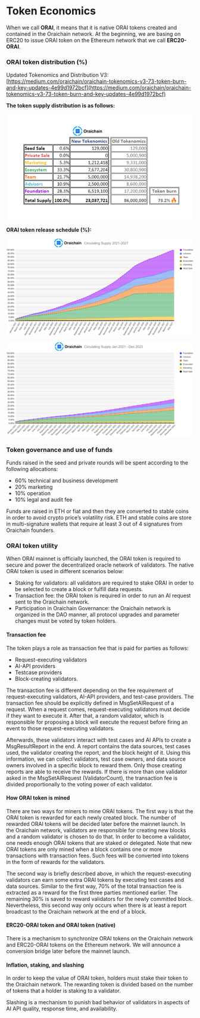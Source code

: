 # Token Economics

When we call **ORAI**, it means that it is native ORAI tokens created and contained in the Oraichain network. At the beginning, we are basing on ERC20 to issue ORAI token on the Ethereum network that we call **ERC20-ORAI**.

### ORAI token distribution (%)

Updated Tokenomics and Distribution V3: [https://medium.com/oraichain/oraichain-tokenomics-v3-73-token-burn-and-key-updates-4e99d1972bcf](https://medium.com/oraichain/oraichain-tokenomics-v3-73-token-burn-and-key-updates-4e99d1972bcf)

**The token supply distribution is as follows:**

![](../.gitbook/assets/token01.png)

**ORAI token release schedule (%):**

![](../.gitbook/assets/token02.png)

![](../.gitbook/assets/token03.png)

### Token governance and use of funds

Funds raised in the seed and private rounds will be spent according to the following allocations:

* 60% technical and business development
* 20% marketing
* 10% operation
* 10% legal and audit fee

Funds are raised in ETH or fiat and then they are converted to stable coins in order to avoid crypto price’s volatility risk. ETH and stable coins are store in multi-signature wallets that require at least 3 out of 4 signatures from Oraichain founders.

### ORAI token utility

When ORAI mainnet is officially launched, the ORAI token is required to secure and power the decentralized oracle network of validators. The native ORAI token is used in different scenarios below:

* Staking for validators: all validators are required to stake ORAI in order to be selected to create a block or fulfill data requests.
* Transaction fee: the ORAI token is required in order to run an AI request sent to the Oraichain network.
* Participation in Oraichain Governance: the Oraichain network is organized in the DAO manner, all protocol upgrades and parameter changes must be voted by token holders.

#### Transaction fee

The token plays a role as transaction fee that is paid for parties as follows:

* Request-executing validators
* AI-API providers
* Testcase providers
* Block-creating validators.

The transaction fee is different depending on the fee requirement of request-executing validators, AI-API providers, and test-case providers. The transaction fee should be explicitly defined in MsgSetAIRequest of a request. When a request comes, request-executing validators must decide if they want to execute it. After that, a random validator, which is responsible for proposing a block will execute the request before firing an event to those request-executing validators.

Afterwards, these validators interact with test cases and AI APIs to create a MsgResultReport in the end. A report contains the data sources, test cases used, the validator creating the report, and the block height of it. Using this information, we can collect validators, test case owners, and data source owners involved in a specific block to reward them. Only those creating reports are able to receive the rewards. If there is more than one validator asked in the MsgSetAIRequest (ValidatorCount), the transaction fee is divided proportionally to the voting power of each validator.

#### How ORAI token is mined

There are two ways for miners to mine ORAI tokens. The first way is that the ORAI token is rewarded for each newly created block. The number of rewarded ORAI tokens will be decided later before the mainnet launch. In the Oraichain network, validators are responsible for creating new blocks and a random validator is chosen to do that. In order to become a validator, one needs enough ORAI tokens that are staked or delegated. Note that new ORAI tokens are only mined when a block contains one or more transactions with transaction fees. Such fees will be converted into tokens in the form of rewards for the validators.

The second way is briefly described above, in which the request-executing validators can earn some extra ORAI tokens by executing test cases and data sources. Similar to the first way, 70% of the total transaction fee is extracted as a reward for the first three parties mentioned earlier. The remaining 30% is saved to reward validators for the newly committed block. Nevertheless, this second way only occurs when there is at least a report broadcast to the Oraichain network at the end of a block.

#### ERC20-ORAI token and ORAI token (native)

There is a mechanism to synchronize ORAI tokens on the Oraichain network and ERC20-ORAI tokens on the Ethereum network. We will announce a conversion bridge later before the mainnet launch.

#### Inflation, staking, and slashing

In order to keep the value of ORAI token, holders must stake their token to the Oraichain network. The rewarding token is divided based on the number of tokens that a holder is staking to a validator.

Slashing is a mechanism to punish bad behavior of validators in aspects of AI API quality, response time, and availability.
